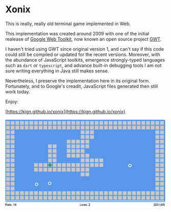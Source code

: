 # Xonix

This is really, really old terminal game implemented in Web.

This implementation was created around 2009 with one of the initial realease of
[Google Web Toolkit](https://en.wikipedia.org/wiki/Google_Web_Toolkit), now known
an open source project [GWT](http://www.gwtproject.org/).

I haven't tried using GWT since original version 1, and can't say if this code could still
be compiled or updated for the recent versions. Moreover, with the abundance of JavaScript
toolkits, emergence strongly-typed languages such as `dart` or `typescript`, and
advance built-in debugging tools I am not sure writing everything in Java still makes sense.

Nevertheless, I preserve the implementation here in its original form. Fortunately, and to Google's creadit,
JavaScript files generated then still work today.

Enjoy:

[https://kign.github.io/xonix](https://kign.github.io/xonix)

![Xonix Screenshot](https://github.com/kign/xonix/blob/main/src/net/inet_lab/xonix/public/Xonix1.png?raw=true "Xonix Screenshot" )




